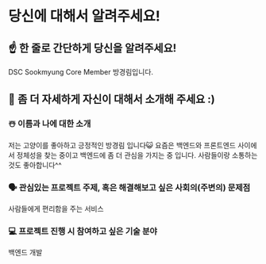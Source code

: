 # 당신에 대해서 알려주세요!

## ☝️ 한 줄로 간단하게 당신을 알려주세요!
DSC Sookmyung Core Member 방경림입니다.

## 🙌 좀 더 자세하게 자신이 대해서 소개해 주세요 :)

### ☃️ 이름과 나에 대한 소개

저는 고양이를 좋아하고 긍정적인 방경림 입니다😺 요즘은 백엔드와 프론트엔드 사이에서 정체성을 찾는 중이고 백엔드에 좀 더 관심을 가지는 중 입니다. 사람들이랑 소통하는 것도 좋아합니다^^

### 🗣 관심있는 프로젝트 주제, 혹은 해결해보고 싶은 사회의(주변의) 문제점

사람들에게 편리함을 주는 서비스

### 💻 프로젝트 진행 시 참여하고 싶은 기술 분야

백엔드 개발 
